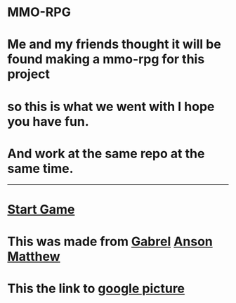 # MMO-RPG
# Me and my friends thought it will be found making a mmo-rpg for this project 
# so this is what we went with I hope you have fun. 
# And work at the same repo at the same time.

---
# [Start Game](Beginning.md)
# This was made from [Gabrel](https://github.com/gabrielg6594) [Anson](https://github.com/ansonh4294) [Matthew](https://github.com/matthewt3840)
# This the link to [google picture](https://docs.google.com/drawings/d/1Evwd5xD9eGoQUpqQsxJOnmYhfuKKcNU-HQPCpXY22VQ/edit)


